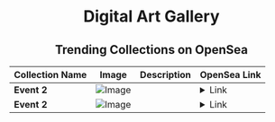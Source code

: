 <div align="center">

# Digital Art Gallery

## Trending Collections on OpenSea

| Collection Name                       | Image                                                                                     | Description                       | OpenSea Link                                                                                          |
|---------------------------------------|-------------------------------------------------------------------------------------------|-----------------------------------|--------------------------------------------------------------------------------------------------------|
| **Event 2** | ![Image](https://i.seadn.io/s/raw/files/0d1eaba0479fae0688e880f7a05c5a55.jpg?w=500&auto=format?w=200&auto=format) |  | <details><summary>Link</summary>[Event 2](https://opensea.io/collection/event-2-1754)</details> |
| **Event 2** | ![Image](https://i.seadn.io/s/raw/files/0d1eaba0479fae0688e880f7a05c5a55.jpg?w=500&auto=format?w=200&auto=format) |  | <details><summary>Link</summary>[Event 2](https://opensea.io/collection/event-2-1753)</details> |

</div>